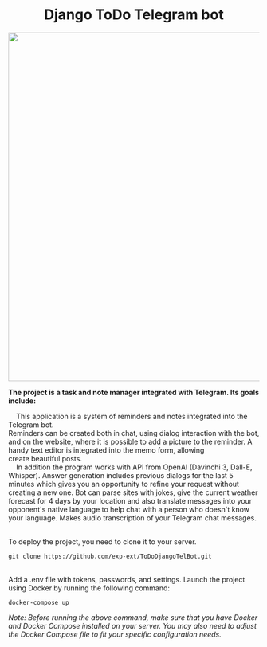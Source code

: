 <h1 align="center">Django ToDo Telegram bot</h1>
<p align="center"><img src="https://github.com/exp-ext/GitProjects/blob/main/pythons.png" width="700" /></p>
<div><strong>The project is a task and note manager integrated with Telegram. Its goals include:</strong></div>
<p>&nbsp; &nbsp; This application is a system of reminders and notes integrated into the Telegram bot. <br />Reminders can be created both in chat, using dialog interaction with the bot, and on the website, where it is possible to add a picture to the reminder. A handy text editor is integrated into the memo form, allowing<br /> create beautiful posts.<br />&nbsp; &nbsp; In addition the program works with API from OpenAI (Davinchi 3, Dall-E, Whisper). Answer generation includes previous dialogs for the last 5 minutes which gives you an opportunity to refine your request without creating a new one. Bot can parse sites with jokes, give the current weather forecast for 4 days by your location and also translate messages into your opponent's native language to help chat with a person who doesn't know your language. Makes audio transcription of your Telegram chat messages.</p>
<div class="w-[30px] flex flex-col relative items-end">&nbsp;</div>
<div class="w-[30px] flex flex-col relative items-end">To deploy the project, you need to clone it to your server.&nbsp;</div>

```
git clone https://github.com/exp-ext/ToDoDjangoTelBot.git
```

<div class="w-[30px] flex flex-col relative items-end">&nbsp;</div>
<div class="w-[30px] flex flex-col relative items-end">Add a .env file with tokens, passwords, and settings. Launch the project using Docker by running the following command:</div>

```
docker-compose up 
```

<p><em>Note: Before running the above command, make sure that you have Docker and Docker Compose installed on your server. You may also need to adjust the Docker Compose file to fit your specific configuration needs.</em></p>
<p>&nbsp;</p>
